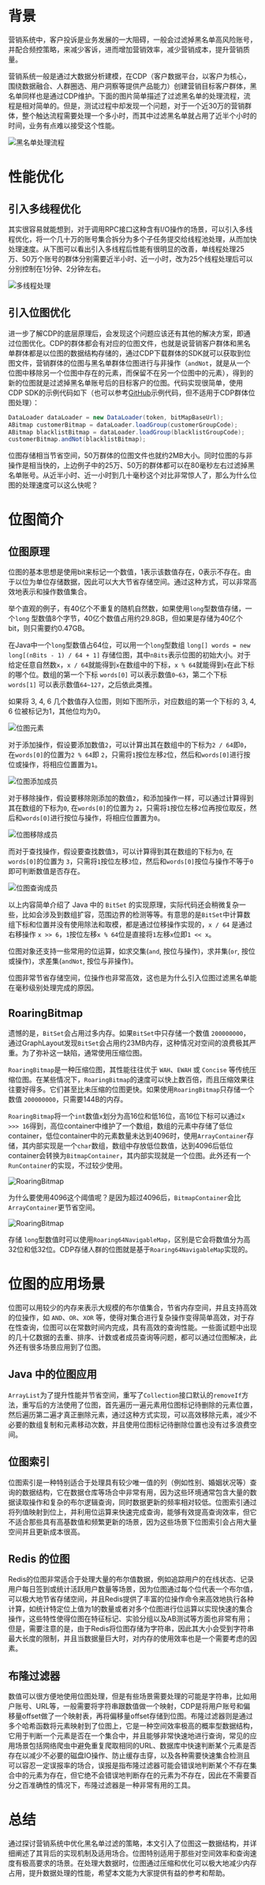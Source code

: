 # 背景

营销系统中，客户投诉是业务发展的一大阻碍，一般会过滤掉黑名单高风险账号，并配合频控策略，来减少客诉，进而增加营销效率，减少营销成本，提升营销质量。

营销系统一般是通过大数据分析建模，在CDP（客户数据平台，以客户为核心，围绕数据融合、人群圈选、用户洞察等提供产品能力）创建营销目标客户群体，黑名单同样也是通过CDP维护。下面的图片简单描述了过滤黑名单的处理流程，流程是相对简单的。但是，测试过程中却发现一个问题，对于一个近30万的营销群体，整个触达流程需要处理一个多小时，而其中过滤黑名单就占用了近半个小时的时间，业务有点难以接受这个性能。

![黑名单处理流程](images/blacklist_serial_flow.svg)

# 性能优化
## 引入多线程优化

其实很容易就能想到，对于调用RPC接口这种含有I/O操作的场景，可以引入多线程优化，将一个几十万的账号集合拆分为多个子任务提交给线程池处理，从而加快处理速度。从下图可以看出引入多线程后性能有很明显的改善，单线程处理25万、50万个账号的群体分别需要近半小时、近一小时，改为25个线程处理后可以分别控制在1分钟、2分钟左右。

![多线程处理](images/multithreading.svg)

## 引入位图优化

进一步了解CDP的底层原理后，会发现这个问题应该还有其他的解决方案，即通过位图优化。CDP的群体都会有对应的位图文件，也就是说营销客户群体和黑名单群体都是以位图的数据结构存储的，通过CDP下载群体的SDK就可以获取到位图文件，营销群体的位图与黑名单群体位图进行与非操作（`andNot`，就是从一个位图中移除另一个位图中存在的元素，而保留不在另一个位图中的元素），得到的新的位图就是过滤掉黑名单账号后的目标客户的位图。代码实现很简单，使用CDP SDK的示例代码如下（也可以参考[GitHub](https://github.com/howiefh/bitmap-example/blob/main/src/main/java/io/github/howiefh/bitmap/BitmapBlacklistOptimize.java)示例代码，但不适用于CDP群体位图处理）：

```java
DataLoader dataLoader = new DataLoader(token, bitMapBaseUrl);
ABitmap customerBitmap = dataLoader.loadGroup(customerGroupCode);
ABitmap blacklistBitmap = dataLoader.loadGroup(blacklistGroupCode);
customerBitmap.andNot(blacklistBitmap);
```

位图存储相当节省空间，50万群体的位图文件也就约2MB大小。同时位图的与非操作是相当快的，上边例子中的25万、50万的群体都可以在80毫秒左右过滤掉黑名单账号。从近半小时、近一小时到几十毫秒这个对比非常惊人了，那么为什么位图的处理速度可以这么快呢？

# 位图简介
## 位图原理

位图的基本思想是使用bit来标记一个数值，1表示该数值存在，0表示不存在。由于以位为单位存储数据，因此可以大大节省存储空间。通过这种方式，可以非常高效地表示和操作数值集合。

举个直观的例子，有40亿个不重复的随机自然数，如果使用`long`型数值存储，一个`long` 型数值8个字节，40亿个数值占用约29.8GB，但如果是存储为40亿个bit，则只需要约0.47GB。

在Java中一个`long`型数值占64位，可以用一个`long`型数组 `long[] words = new long[(nBits - 1) / 64 + 1]` 存储位图，其中`nBits`表示位图的初始大小。对于给定任意自然数`x`，`x / 64`就能得到`x`在数组中的下标，`x % 64`就能得到`x`在此下标的哪个位。数组的第一个下标 `words[0]` 可以表示数值`0~63`，第二个下标 `words[1]` 可以表示数值`64~127`，之后依此类推。

如果将 3, 4, 6 几个数值存入位图，则如下图所示，对应数组的第一个下标的 3, 4, 6 位被标记为1，其他位均为0。

![位图元素](images/bitmap.svg)

对于添加操作，假设要添加数值`2`，可以计算出其在数组中的下标为`2 / 64`即`0`，在`words[0]`的位置为`2 % 64`即 `2`，只需将`1`按位左移`2`位，然后和`words[0]`进行按位或操作，将相应位置置为`1`。

![位图添加成员](images/bitmap_add.svg)

对于移除操作，假设要移除刚添加的数值`2`，和添加操作一样，可以通过计算得到其在数组的下标为`0`, 在`words[0]`的位置为 `2`，只需将`1`按位左移`2`位再按位取反，然后和`words[0]`进行按位与操作，将相应位置置为`0`。

![位图移除成员](images/bitmap_remove.svg)

而对于查找操作，假设要查找数值`3`，可以计算得到其在数组的下标为`0`, 在`words[0]`的位置为 `3`，只需将`1`按位左移`3`位，然后和`words[0]`按位与操作不等于`0`即可判断数值是否存在。

![位图查询成员](images/bitmap_get.svg)

以上内容简单介绍了 Java 中的 `BitSet` 的实现原理，实际代码还会稍微复杂一些，比如会涉及到数组扩容，范围边界的检测等等。有意思的是`BitSet`中计算数组下标和位置并没有使用除法和取模，都是通过位移操作实现的，`x / 64` 是通过右移操作 `x >> 6`，`1`按位左移`x % 64`位是直接将`1`左移`x`位即`1 << x`。

位图对象还支持一些常用的位运算，如求交集(`and`, 按位与操作)，求并集(`or`, 按位或操作)，求差集(`andNot`, 按位与非操作)。

位图非常节省存储空间，位操作也非常高效，这也是为什么引入位图过滤黑名单能在毫秒级别处理完成的原因。

## RoaringBitmap

遗憾的是，`BitSet`会占用过多内存。如果`BitSet`中只存储一个数值 `200000000`，通过GraphLayout发现`BitSet`会占用约23MB内存，这种情况对空间的浪费极其严重。为了弥补这一缺陷，通常使用压缩位图。

`RoaringBitmap`是一种压缩位图，其性能往往优于 `WAH`、`EWAH` 或 `Concise` 等传统压缩位图。在某些情况下，`RoaringBitmap`的速度可以快上数百倍，而且压缩效果往往要好得多。它们甚至比未压缩的位图更快。如果使用`RoaringBitmap`只存储一个数值 `200000000`，只需要144B的内存。

`RoaringBitmap`将一个`int`数值`x`划分为高16位和低16位，高16位下标可以通过`x >>> 16`得到，高位container中维护了一个数组，数组的元素中存储了低位container，低位container中的元素数量未达到4096时，使用`ArrayContainer`存储，其内部实现是一个`char`数组，数组中存放低位数值，达到4096后低位container会转换为`BitmapContainer`，其内部实现就是一个位图。此外还有一个`RunContainer`的实现，不过较少使用。

![RoaringBitmap](images/roaring_bitmap.svg)

为什么要使用4096这个阈值呢？是因为超过4096后，`BitmapContainer`会比`ArrayContainer`更节省空间。

![RoaringBitmap](images/container.svg)

存储 `long`型数值时可以使用`Roaring64NavigableMap`，区别是它会将数值分为高32位和低32位。CDP存储人群的位图就是基于`Roaring64NavigableMap`实现的。

# 位图的应用场景

位图可以用较少的内存来表示大规模的布尔值集合，节省内存空间，并且支持高效的位操作，如 `AND`、`OR`、`XOR` 等，使得对集合进行复杂操作变得简单高效，对于存在性查询，位图可以在常数时间内完成，具有高效的查询性能。一些面试题中出现的几十亿数据的去重、排序、计数或者成员查询等问题，都可以通过位图解决，此外还有很多场景应用到了位图。

## Java 中的位图应用

`ArrayList`为了提升性能并节省空间，重写了`Collection`接口默认的`removeIf`方法，重写后的方法使用了位图，首先遍历一遍元素用位图标记待删除的元素位置，然后遍历第二遍才真正删除元素，通过这种方式实现，可以高效移除元素，减少不必要的数组复制和元素移动次数，并且使用位图标记待删除位置也没有过多浪费空间。

## 位图索引

位图索引是一种特别适合于处理具有较少唯一值的列（例如性别、婚姻状况等）查询的数据结构，它在数据仓库等场合中非常有用，因为这些环境通常包含大量的数据读取操作和复杂的布尔逻辑查询，同时数据更新的频率相对较低。位图索引通过将列值映射到位上，并利用位运算来快速完成查询，能够有效提高查询效率，但它不适合那些具有高基数值和频繁更新的场景，因为这些场景下位图索引会占用大量空间并且更新成本很高。

## Redis 的位图

Redis的位图非常适合于处理大量的布尔值数据，例如追踪用户的在线状态、记录用户每日签到或统计活跃用户数量等场景，因为位图通过每个位代表一个布尔值，可以极大地节省存储空间，并且Redis提供了丰富的位操作命令来高效地执行各种计算，如统计特定位上值为1的数量或者对多个位图进行位运算以实现快速的集合操作，这些特性使得位图在特征标记、实验分组以及AB测试等方面也非常有用；但是，需要注意的是，由于Redis将位图存储为字符串，因此其大小会受到字符串最大长度的限制，并且当数据量巨大时，对内存的使用效率也是一个需要考虑的因素。

## 布隆过滤器

数值可以很方便地使用位图处理，但是有些场景需要处理的可能是字符串，比如用户账号、URL等，一般需要将字符串跟数值做一个映射，CDP是将用户账号和偏移量offset做了一个映射表，再将偏移量offset存储到位图。布隆过滤器则是通过多个哈希函数将元素映射到了位图上，它是一种空间效率极高的概率型数据结构，它用于判断一个元素是否在一个集合中，并且能够非常快速地进行查询，常见的应用场景包括网络爬虫中避免重复爬取相同的URL、数据库中快速判断某个元素是否存在以减少不必要的磁盘IO操作、防止缓存击穿，以及各种需要快速集合检测且可以容忍一定误报率的场合，误报是指布隆过滤器可能会错误地判断某个不存在集合中的元素为存在，但它绝不会错误地判断存在的元素为不存在，因此在不需要百分之百准确性的情况下，布隆过滤器是一种非常有用的工具。

# 总结

通过探讨营销系统中优化黑名单过滤的策略，本文引入了位图这一数据结构，并详细阐述了其背后的实现机制及适用场合。位图特别适用于那些对空间效率和查询速度有极高要求的场景。在处理大数据时，位图通过压缩和优化可以极大地减少内存占用，提升数据处理的性能，希望本文能为大家提供有益的参考和帮助。
